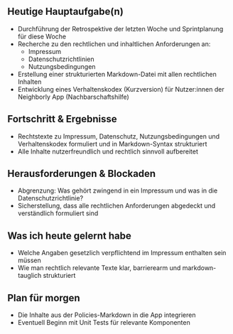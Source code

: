 ## Heutige Hauptaufgabe(n)
- Durchführung der Retrospektive der letzten Woche und Sprintplanung für diese Woche
- Recherche zu den rechtlichen und inhaltlichen Anforderungen an:
  - Impressum
  - Datenschutzrichtlinien
  - Nutzungsbedingungen
- Erstellung einer strukturierten Markdown-Datei mit allen rechtlichen Inhalten
- Entwicklung eines Verhaltenskodex (Kurzversion) für Nutzer:innen der Neighborly App (Nachbarschaftshilfe)

## Fortschritt & Ergebnisse
- Rechtstexte zu Impressum, Datenschutz, Nutzungsbedingungen und Verhaltenskodex formuliert und in Markdown-Syntax strukturiert
- Alle Inhalte nutzerfreundlich und rechtlich sinnvoll aufbereitet

## Herausforderungen & Blockaden
- Abgrenzung: Was gehört zwingend in ein Impressum und was in die Datenschutzrichtlinie?
- Sicherstellung, dass alle rechtlichen Anforderungen abgedeckt und verständlich formuliert sind

## Was ich heute gelernt habe
- Welche Angaben gesetzlich verpflichtend im Impressum enthalten sein müssen
- Wie man rechtlich relevante Texte klar, barrierearm und markdown-tauglich strukturiert

## Plan für morgen
- Die Inhalte aus der Policies-Markdown in die App integrieren 
- Eventuell Beginn mit Unit Tests für relevante Komponenten








